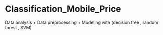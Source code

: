 # Classification_Mobile_Price
Data analysis + Data preprocessing + Modeling with (decision tree , random forest , SVM)
